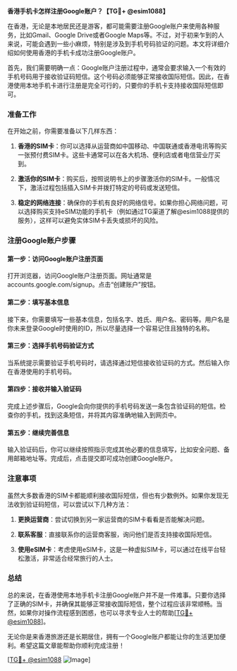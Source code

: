 **香港手机卡怎样注册Google账户？【TG💪+ @esim1088】**

在香港，无论是本地居民还是游客，都可能需要注册Google账户来使用各种服务，比如Gmail、Google Drive或者Google Maps等。不过，对于初来乍到的人来说，可能会遇到一些小麻烦，特别是涉及到手机号码验证的问题。本文将详细介绍如何使用香港的手机卡成功注册Google账户。

首先，我们需要明确一点：Google账户注册过程中，通常会要求输入一个有效的手机号码用于接收验证码短信。这个号码必须能够正常接收国际短信。因此，在香港使用本地手机卡进行注册是完全可行的，只要你的手机卡支持接收国际短信即可。

### 准备工作

在开始之前，你需要准备以下几样东西：

1. **香港的SIM卡**：你可以选择从运营商如中国移动、中国联通或香港电讯等购买一张预付费SIM卡。这些卡通常可以在各大机场、便利店或者电信营业厅买到。
   
2. **激活你的SIM卡**：购买后，按照说明书上的步骤激活你的SIM卡。一般情况下，激活过程包括插入SIM卡并拨打特定的号码或发送短信。

3. **稳定的网络连接**：确保你的手机有良好的网络信号。如果你担心网络问题，可以选择购买支持eSIM功能的手机卡（例如通过TG渠道了解@esim1088提供的服务），这样可以避免实体SIM卡丢失或损坏的风险。

### 注册Google账户步骤

#### 第一步：访问Google账户注册页面

打开浏览器，访问Google账户注册页面。网址通常是accounts.google.com/signup。点击“创建账户”按钮。

#### 第二步：填写基本信息

接下来，你需要填写一些基本信息，包括名字、姓氏、用户名、密码等。用户名是你未来登录Google时使用的ID，所以尽量选择一个容易记住且独特的名称。

#### 第三步：选择手机号码验证方式

当系统提示需要验证手机号码时，请选择通过短信接收验证码的方式。然后输入你在香港使用的手机号码。

#### 第四步：接收并输入验证码

完成上述步骤后，Google会向你提供的手机号码发送一条包含验证码的短信。检查你的手机，找到这条短信，并将其内容准确地输入到网页中。

#### 第五步：继续完善信息

输入验证码后，你可以继续按照指示完成其他必要的信息填写，比如安全问题、备用邮箱地址等。完成后，点击提交即可成功创建Google账户。

### 注意事项

虽然大多数香港的SIM卡都能顺利接收国际短信，但也有少数例外。如果你发现无法收到验证码短信，可以尝试以下几种方法：

1. **更换运营商**：尝试切换到另一家运营商的SIM卡看看是否能解决问题。
   
2. **联系客服**：直接联系你的运营商客服，询问他们是否支持接收国际短信。

3. **使用eSIM卡**：考虑使用eSIM卡，这是一种虚拟SIM卡，可以通过在线平台轻松激活，非常适合经常旅行的人士。

### 总结

总的来说，在香港使用本地手机卡注册Google账户并不是一件难事。只要你选择了正确的SIM卡，并确保其能够正常接收国际短信，整个过程应该非常顺畅。当然，如果你对操作流程感到困惑，也可以寻求专业人士的帮助[[TG💪+ @esim1088](https://t.me/s/esim1088)]。

无论你是来香港旅游还是长期居住，拥有一个Google账户都能让你的生活更加便利。希望这篇文章能帮助你顺利完成注册！

[[TG💪+ @esim1088](https://t.me/s/esim1088) ![Image](https://i.postimg.cc/4NQfJmqS/Snipaste-2025-05-13-00-14-12.png)]